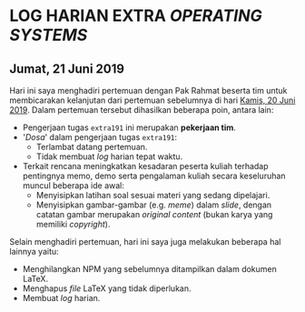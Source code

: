 # LOG HARIAN EXTRA *OPERATING SYSTEMS*
## Jumat, 21 Juni 2019

Hari ini saya menghadiri pertemuan dengan Pak Rahmat beserta tim untuk membicarakan kelanjutan dari pertemuan sebelumnya di hari [Kamis, 20 Juni 2019](https://github.com/andriansyahp/extra191/blob/master/SandBox/andriansyahp/2019-06-20-andriansyahp.md). Dalam pertemuan tersebut dihasilkan beberapa poin, antara lain:
- Pengerjaan tugas `extra191` ini merupakan **pekerjaan tim**.
- '*Dosa*' dalam pengerjaan tugas `extra191`:
	+ Terlambat datang pertemuan.
	+ Tidak membuat *log* harian tepat waktu.
- Terkait rencana meningkatkan kesadaran peserta kuliah terhadap pentingnya memo, demo serta pengalaman kuliah secara keseluruhan muncul beberapa ide awal:
	+ Menyisipkan latihan soal sesuai materi yang sedang dipelajari.
	+ Menyisipkan gambar-gambar (e.g. *meme*) dalam *slide*, dengan catatan gambar merupakan *original content* (bukan karya yang memiliki *copyright*).

Selain menghadiri pertemuan, hari ini saya juga melakukan beberapa hal lainnya yaitu:
- Menghilangkan NPM yang sebelumnya ditampilkan dalam dokumen LaTeX.
- Menghapus *file* LaTeX yang tidak diperlukan.
- Membuat *log* harian.